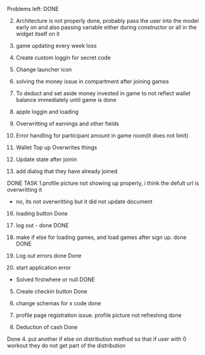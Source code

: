 Problems left:
DONE

2. Architecture is not properly done, probably pass the user into the model early on and also passing variable either during constructor or all in the widget itself
on it

3. game updating every week loss<can use a stop gap with date time now>




6. Create custom loggin for secret code 


9. Change launcher icon


18. solving the money issue in compartment after joining games

15.  To deduct and set aside money invested in game
to not reflect wallet balance immediately until game is done 


17. apple loggin
and loading


19. Overwritting of earnings and other fields

21. Error handling for participant amount in game room(it does not limit)

22. Wallet Top up Overwrites things 



20. Update state after joinin
21. add dialog that they have already joined









DONE TASK
1.profile picture not showing up properly, i think the defult url is overwritting it
- no, its not overwritting but it did not update document 

16. loading button
Done
8. log out - done
DONE

14. make if else for loading games, and load games after sign up. done
DONE

11. Log out errors done
Done

12. start application error 
- Solved firstwhere or null
DONE

5. Create checkin button
Done

10. change schemas for x code
done

13. profile page registration issue. profile picture not refreshing
done

7. Deduction of cash
Done

Done
4. put another if else on distribution method so that if user with 0 workout they 
do not get part of the distribution